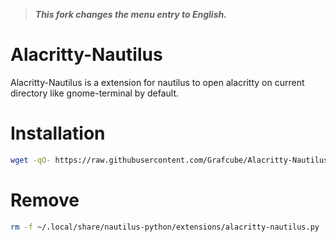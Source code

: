> **_This fork changes the menu entry to English._**

# Alacritty-Nautilus

Alacritty-Nautilus is a extension for nautilus to open alacritty on current directory like gnome-terminal by default.

# Installation

```sh
wget -qO- https://raw.githubusercontent.com/Grafcube/Alacritty-Nautilus/master/install.sh | bash
```

# Remove

```sh
rm -f ~/.local/share/nautilus-python/extensions/alacritty-nautilus.py
```
